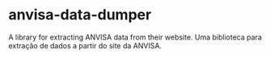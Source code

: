 # anvisa-data-dumper
A library for extracting ANVISA data from their website.
Uma biblioteca para extração de dados a partir do site da ANVISA.
